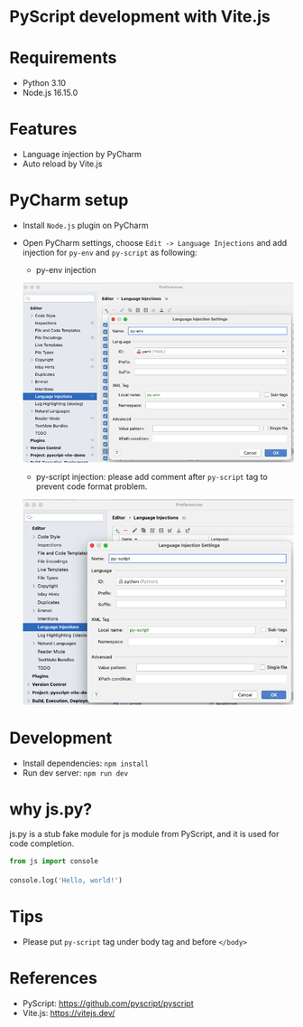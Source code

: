 PyScript development with Vite.js
============================


# Requirements

* Python 3.10
* Node.js 16.15.0

# Features

* Language injection by PyCharm
* Auto reload by Vite.js

# PyCharm setup

* Install `Node.js` plugin on PyCharm
* Open PyCharm settings, choose `Edit -> Language Injections` and add injection for `py-env` and `py-script` as
  following:
    - py-env injection

  ![py-env injection](./docs/images/py-env-injection.png)
    - py-script injection: please add comment after `py-script` tag to prevent code format problem.

  ![py-script injection](./docs/images/py-script-injection.png)

# Development

* Install dependencies: `npm install`
* Run dev server: `npm run dev`

# why js.py?

js.py is a stub fake module for js module from PyScript, and it is used for code completion.

```python
from js import console

console.log('Hello, world!')
```

# Tips

* Please put `py-script` tag under body tag and before `</body>`

# References

* PyScript: https://github.com/pyscript/pyscript
* Vite.js: https://vitejs.dev/